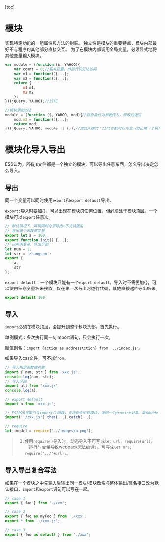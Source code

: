 [toc]

# 模块

实现特定功能的一组属性和方法的封装。
独立性是模块的重要特点，模块内部最好不与程序的其他部分直接交互。
为了在模块内部调用全局变量，必须显式地将其他变量输入模块。

```javascript
var module = (function ($, YAHOO){
	var count = 0;//私有变量，外部代码无法访问
	var m1 = function(){...};
	var m2 = function(){...};
	return {
		m1:m1,
		m2:m2
	};
})(jQuery, YAHOO);//IIFE

//模块添加方法
module = (function ($, YAHOO, mod){//将自身作为参数传入，修改后返回
	mod.m3 = function(){...};
	return mod;
})(jQuery, YAHOO, module || {});//宽放大模式：IIFE参数可以为空（防止第一个执行部分加载一个不存在的空对象）
```

# 模块化导入导出

ES6认为，所有js文件都是一个独立的模块，可以导出任意东西，怎么导出决定怎么导入。

## 导出

同一个变量可以同时使用`export`和`export default`导出。

`export:`导入时要加{}，可以出现在模块的任何位置，但必须处于模块顶层。一个模块可以`export`任意次。

```javascript
// 默认情况下，声明同时必须导出+不支持匿名
// 导出单个函数或变量
export let a = 100;
export function init() {...};
// 已声明变量，导出全部
let num = 1;
let str = 'zhangsan';
export {
	a,
    str
};
```

`export default`：一个模块只能有一个`export default`。导入时不需要加{}，可以使用任意变量名来接收。仅在第一次导出时运行代码，其他直接返回导出结果。

```javascript
export default 100;
```

## 导入

`import`必须在模块顶层，会提升到整个模块头部，首先执行。

单例模式：多次执行同一句import语句，只会执行一次。

赋值别名：`import {action as addressAction} from '../index.js'`。

如果导入css文件，可不加`from`。

```js
// 导入指定函数或对象
import { num, str } from 'xxx.js';
console.log(num, str);
// 导入全部
import all from 'xxx.js'
console.log(a);

// export default
import n from 'xxx.js';

// ES2020提案引入import()函数，支持动态加载模块，返回一个promise对象。类似node require()，但import为异步加载，require为同步加载
import('./xxx.js').then(...).catch(...);

// require
let imgUrl = require('../images/a.png');
```

> 1. 使用`require()`导入时，动态导入不可写成`let url; require(url);`（运行时变量导致webpack无法编译）。可写成`let url; require('../'+url);`。

## 导入导出复合写法

如果在一个模块之中先输入后输出同一模块/模块改名与整体输出/具名接口改为默认接口，`import`和`export`语句可以写在一起。

```js
// case 1
export { foo } from './xxx';

// case 2
export { foo as myFoo } from './xxx';
export * from './xxx.js';

// case 3
export { foo as default } from './xxx';
```

